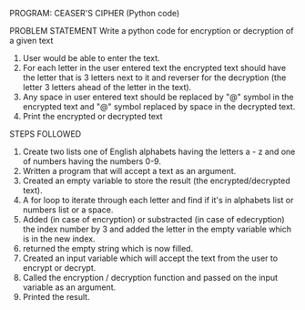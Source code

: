 PROGRAM: CEASER'S CIPHER (Python code)

PROBLEM STATEMENT
Write a python code for encryption or decryption of a given text
1. User would be able to enter the text.
2. For each letter in the user entered text the encrypted text should have the letter that is
   3 letters next to it and reverser for the decryption (the letter 3 letters ahead of the letter
   in the text).
3. Any space in user entered text should be replaced by "@" symbol in the encrypted text and "@" 
   symbol replaced by space in the decrypted text.
4. Print the encrypted or decrypted text


STEPS FOLLOWED
1. Create two lists one of English alphabets having the letters a - z and one of numbers having
   the numbers 0-9.
2. Written a program that will accept a text as an argument.
3. Created an empty variable to store the result (the encrypted/decrypted text).
4. A for loop to iterate through each letter and find if it's in alphabets list or numbers list
   or a space.
5. Added (in case of encryption) or substracted (in case of edecryption) the index number by 3 
   and added the letter in the empty variable which is in the new index.
6. returned the empty string which is now filled.
7. Created an input variable which will accept the text from the user to encrypt or decrypt.
8. Called the encryption / decryption function and passed on the input variable as an argument.
9. Printed the result.
